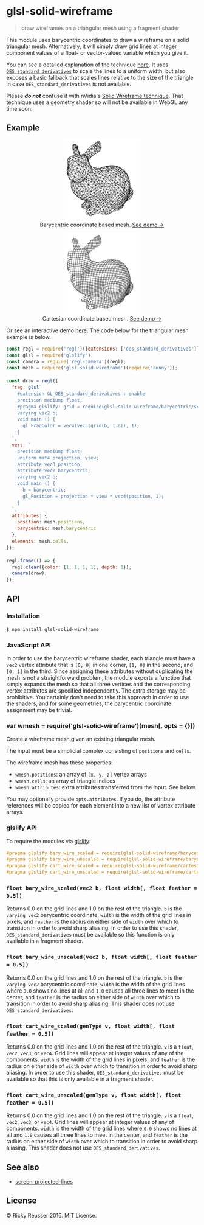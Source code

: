 # glsl-solid-wireframe

> draw wireframes on a triangular mesh using a fragment shader

This module uses barycentric coordinates to draw a wireframe on a solid triangular mesh. Alternatively, it will simply draw grid lines at integer component values of a float- or vector-valued variable which you give it.

You can see a detailed explanation of the technique [here](http://codeflow.org/entries/2012/aug/02/easy-wireframe-display-with-barycentric-coordinates/). It uses [`OES_standard_derivatives`](https://www.khronos.org/registry/gles/extensions/OES/OES_standard_derivatives.txt) to scale the lines to a uniform width, but also exposes a basic fallback that scales lines relative to the size of the triangle in case `OES_standard_derivatives` is not available.

Please ***do not*** confuse it with nVidia's [Solid Wireframe technique](http://developer.download.nvidia.com/SDK/10/direct3d/Source/SolidWireframe/Doc/SolidWireframe.pdf). That technique uses a geometry shader so will not be available in WebGL any time soon.

## Example

<p align="center">
  <a href="http://rreusser.github.io/glsl-solid-wireframe/barycentric.html">
    <img src="docs/images/barycentric.png" width="200">
  </a>
  <br>
  Barycentric coordinate based mesh. <a href="http://rreusser.github.io/glsl-solid-wireframe/barycentric.html">See demo &rarr;</a>
</p>

<p align="center">
  <a href="http://rreusser.github.io/glsl-solid-wireframe/cartesian.html">
    <img src="docs/images/cartesian.png" width="200">
  </a>
  <br>
  Cartesian coordinate based mesh. <a href="http://rreusser.github.io/glsl-solid-wireframe/cartesian.html">See demo &rarr;</a>
</p>

Or see an interactive demo [here](http://rreusser.github.io/glsl-solid-wireframe/demo.html). The code below for the triangular mesh example is below.

```javascript
const regl = require('regl')({extensions: ['oes_standard_derivatives']});
const glsl = require('glslify');
const camera = require('regl-camera')(regl);
const mesh = require('glsl-solid-wireframe')(require('bunny'));

const draw = regl({
  frag: glsl`
    #extension GL_OES_standard_derivatives : enable
    precision mediump float;
    #pragma glslify: grid = require(glsl-solid-wireframe/barycentric/scaled)
    varying vec2 b;
    void main () {
      gl_FragColor = vec4(vec3(grid(b, 1.0)), 1);
    }
  `,
  vert: `
    precision mediump float;
    uniform mat4 projection, view;
    attribute vec3 position;
    attribute vec2 barycentric;
    varying vec2 b;
    void main () {
      b = barycentric;
      gl_Position = projection * view * vec4(position, 1);
    }
  `,
  attributes: {
    position: mesh.positions,
    barycentric: mesh.barycentric
  },
  elements: mesh.cells,
});

regl.frame(() => {
  regl.clear({color: [1, 1, 1, 1], depth: 1});
  camera(draw);
});
```

## API

### Installation

```bash
$ npm install glsl-solid-wireframe
```

### JavaScript API

In order to use the barycentric wireframe shader, each triangle must have a `vec2` vertex attribute that is `[0, 0]` in one corner, `[1, 0]` in the second, and `[0, 1]` in the third. Since assigning these attributes without duplicating the mesh is not a straightforward problem, the module exports a function that simply expands the mesh so that all three vertices and the corresponding vertex attributes are specified independently. The extra storage may be prohibitive. You certainly don't need to take this approach in order to use the shaders, and for some geometries, the barycentric coordinate assignment may be trivial.

### var wmesh = require('glsl-solid-wireframe')(mesh[, opts = {}])

Create a wireframe mesh given an existing triangular mesh.

The input must be a simplicial complex consisting of `positions` and `cells`.

The wireframe mesh has these properties:
- `wmesh.positions`: an array of `[x, y, z]` vertex arrays
- `wmesh.cells`: an array of triangle indices
- `wmesh.attributes`: extra attributes transferred from the input. See below.

You may optionally provide `opts.attributes`. If you do, the attribute references will be copied for each element into a new list of vertex attribute arrays.

### glslify API

To require the modules via [glslify](https://github.com/stackgl/glslify):

```glsl
#pragma glslify bary_wire_scaled = require(glsl-solid-wireframe/barycentric/scaled)
#pragma glslify bary_wire_unscaled = require(glsl-solid-wireframe/barycentric/unscaled)
#pragma glslify cart_wire_scaled = require(glsl-solid-wireframe/cartesian/scaled)
#pragma glslify cart_wire_unscaled = require(glsl-solid-wireframe/cartesian/unscaled)
```

### `float bary_wire_scaled(vec2 b, float width[, float feather = 0.5])`

Returns 0.0 on the grid lines and 1.0 on the rest of the triangle. `b` is the `varying vec2` barycentric coordinate, `width` is the width of the grid lines in pixels, and `feather` is the radius on either side of `width` over which to transition in order to avoid sharp aliasing. In order to use this shader, `OES_standard_derivatives` must be available so this function is only available in a fragment shader.

### `float bary_wire_unscaled(vec2 b, float width[, float feather = 0.5])`

Returns 0.0 on the grid lines and 1.0 on the rest of the triangle. `b` is the `varying vec2` barycentric coordinate, `width` is the width of the grid lines where `0.0` shows no lines at all and `1.0` causes all three lines to meet in the center, and `feather` is the radius on either side of `width` over which to transition in order to avoid sharp aliasing. This shader does not use `OES_standard_derivatives`.

### `float cart_wire_scaled(genType v, float width[, float feather = 0.5])`

Returns 0.0 on the grid lines and 1.0 on the rest of the triangle. `v` is a `float`, `vec2`, `vec3`, or `vec4`. Grid lines will appear at integer values of any of the components. `width` is the width of the grid lines in pixels, and `feather` is the radius on either side of `width` over which to transition in order to avoid sharp aliasing. In order to use this shader, `OES_standard_derivatives` must be available so that this is only available in a fragment shader.

### `float cart_wire_unscaled(genType v, float width[, float feather = 0.5])`

Returns 0.0 on the grid lines and 1.0 on the rest of the triangle. `v` is a `float`, `vec2`, `vec3`, or `vec4`. Grid lines will appear at integer values of any of components. `width` is the width of the grid lines where `0.0` shows no lines at all and `1.0` causes all three lines to meet in the center, and `feather` is the radius on either side of `width` over which to transition in order to avoid sharp aliasing. This shader does not use `OES_standard_derivatives`.

## See also

- [screen-projected-lines](https://github.com/substack/screen-projected-lines)

## License
&copy; Ricky Reusser 2016. MIT License.
